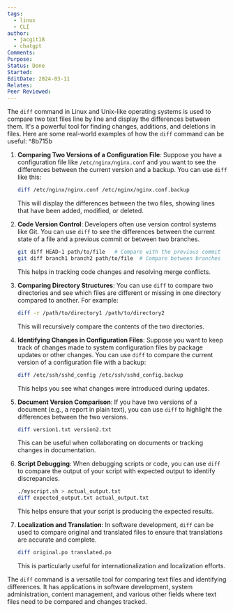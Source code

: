 ```yaml
---
tags:
  - linux
  - CLI
author:
  - jacgit18
  - chatgpt
Comments: 
Purpose: 
Status: Done
Started: 
EditDate: 2024-03-11
Relates: 
Peer Reviewed:
---
```

The `diff` command in Linux and Unix-like operating systems is used to compare two text files line by line and display the differences between them. It's a powerful tool for finding changes, additions, and deletions in files. Here are some real-world examples of how the `diff` command can be useful: ^8b715b

1. **Comparing Two Versions of a Configuration File**:
   Suppose you have a configuration file like `/etc/nginx/nginx.conf` and you want to see the differences between the current version and a backup. You can use `diff` like this:

   ```bash
   diff /etc/nginx/nginx.conf /etc/nginx/nginx.conf.backup
   ```

   This will display the differences between the two files, showing lines that have been added, modified, or deleted.

2. **Code Version Control**:
   Developers often use version control systems like Git. You can use `diff` to see the differences between the current state of a file and a previous commit or between two branches.

   ```bash
   git diff HEAD~1 path/to/file   # Compare with the previous commit
   git diff branch1 branch2 path/to/file  # Compare between branches
   ```

   This helps in tracking code changes and resolving merge conflicts.

3. **Comparing Directory Structures**:
   You can use `diff` to compare two directories and see which files are different or missing in one directory compared to another. For example:

   ```bash
   diff -r /path/to/directory1 /path/to/directory2
   ```

   This will recursively compare the contents of the two directories.

4. **Identifying Changes in Configuration Files**:
   Suppose you want to keep track of changes made to system configuration files by package updates or other changes. You can use `diff` to compare the current version of a configuration file with a backup:

   ```bash
   diff /etc/ssh/sshd_config /etc/ssh/sshd_config.backup
   ```

   This helps you see what changes were introduced during updates.

5. **Document Version Comparison**:
   If you have two versions of a document (e.g., a report in plain text), you can use `diff` to highlight the differences between the two versions.

   ```bash
   diff version1.txt version2.txt
   ```

   This can be useful when collaborating on documents or tracking changes in documentation.

6. **Script Debugging**:
   When debugging scripts or code, you can use `diff` to compare the output of your script with expected output to identify discrepancies.

   ```bash
   ./myscript.sh > actual_output.txt
   diff expected_output.txt actual_output.txt
   ```

   This helps ensure that your script is producing the expected results.

7. **Localization and Translation**:
   In software development, `diff` can be used to compare original and translated files to ensure that translations are accurate and complete.

   ```bash
   diff original.po translated.po
   ```

   This is particularly useful for internationalization and localization efforts.

The `diff` command is a versatile tool for comparing text files and identifying differences. It has applications in software development, system administration, content management, and various other fields where text files need to be compared and changes tracked.